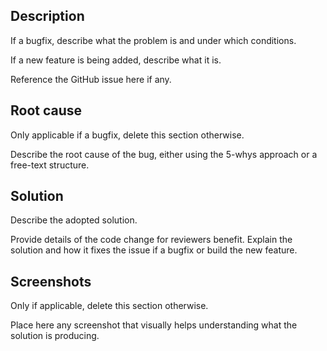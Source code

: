 ## Description

If a bugfix, describe what the problem is and under which conditions.

If a new feature is being added, describe what it is.

Reference the GitHub issue here if any.

## Root cause

Only applicable if a bugfix, delete this section otherwise.

Describe the root cause of the bug, either using the 5-whys approach or a free-text structure.

## Solution

Describe the adopted solution.

Provide details of the code change for reviewers benefit. Explain the solution and how it fixes the issue if a bugfix or build the new feature.

## Screenshots

Only if applicable, delete this section otherwise.

Place here any screenshot that visually helps understanding what the solution is producing.
